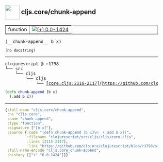 ## <img width="48px" valign="middle" src="http://i.imgur.com/Hi20huC.png"> cljs.core/chunk-append

 <table border="1">
<tr>
<td>function</td>
<td><a href="https://github.com/cljsinfo/api-refs/tree/0.0-1424"><img valign="middle" alt="[+] 0.0-1424" src="https://img.shields.io/badge/+-0.0--1424-lightgrey.svg"></a> </td>
</tr>
</table>

 <samp>
(__chunk-append__ b x)<br>
</samp>

```
(no docstring)
```

---

 <pre>
clojurescript @ r1798
└── src
    └── cljs
        └── cljs
            └── <ins>[core.cljs:2116-2117](https://github.com/clojure/clojurescript/blob/r1798/src/cljs/cljs/core.cljs#L2116-L2117)</ins>
</pre>

```clj
(defn chunk-append [b x]
  (.add b x))
```


---

```clj
{:full-name "cljs.core/chunk-append",
 :ns "cljs.core",
 :name "chunk-append",
 :type "function",
 :signature ["[b x]"],
 :source {:code "(defn chunk-append [b x]\n  (.add b x))",
          :filename "clojurescript/src/cljs/cljs/core.cljs",
          :lines [2116 2117],
          :link "https://github.com/clojure/clojurescript/blob/r1798/src/cljs/cljs/core.cljs#L2116-L2117"},
 :full-name-encode "cljs.core_chunk-append",
 :history [["+" "0.0-1424"]]}

```
